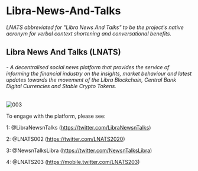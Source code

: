 # Libra-News-And-Talks

*LNATS abbreviated for "Libra News And Talks" to be the project's native acronym for verbal context shortening and conversational benefits.*

## Libra News And Talks (LNATS)

###### - A decentralised social news platform that provides the service of informing the financial industry on the insights, market behaviour and latest updates towards the movement of the Libra Blockchain, Central Bank Digital Currencies and Stable Crypto Tokens. 

![003](https://user-images.githubusercontent.com/66515948/84025616-44740500-a9cf-11ea-9066-2d0c9fe9e1b9.jpg)

To engage with the platform, please see: 

1: @LibraNewsnTalks (https://twitter.com/LibraNewsnTalks)

2: @LNATS002 (https://twitter.com/LNATS2020)

3: @NewsnTalksLibra (https://twitter.com/NewsnTalksLibra)

4: @LNATS203 (https://mobile.twitter.com/LNATS203)

